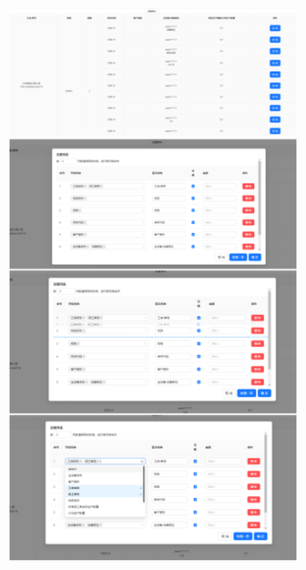 
![PixPin_2024-05-07_14-58-23](./doc/img/PixPin_2024-05-07_14-57-51.png)
![PixPin_2024-05-07_14-58-23](./doc/img/PixPin_2024-05-07_14-58-06.png)
![PixPin_2024-05-07_14-58-23](./doc/img/PixPin_2024-05-07_14-58-14.png)
![PixPin_2024-05-07_14-58-23](./doc/img/PixPin_2024-05-07_14-58-23.png)


